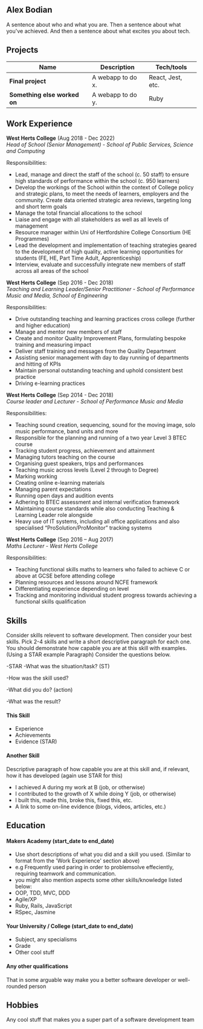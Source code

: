 ## Alex Bodian

A sentence about who and what you are. Then a sentence about what you've achieved. And then a sentence about what excites you about tech.

## Projects

| Name                         | Description       | Tech/tools        |
| ---------------------------- | ----------------- | ----------------- |
| **Final project**            | A webapp to do x. | React, Jest, etc. |
| **Something else worked on** | A webapp to do y. | Ruby              |

## Work Experience

**West Herts College** (Aug 2018 - Dec 2022)  
_Head of School (Senior Management) - School of Public Services, Science and Computing_

Responsibilities:
* Lead, manage and direct the staff of the school (c. 50 staff) to ensure high standards of performance within the school (c.
950 learners)
* Develop the workings of the School within the context of College policy and strategic plans, to meet the needs of learners,
employers and the community. Create data oriented strategic area reviews, targeting long and short term goals
* Manage the total financial allocations to the school
* Liaise and engage with all stakeholders as well as all levels of management
* Resource manager within Uni of Hertfordshire College Consortium (HE Programmes)
* Lead the development and implementation of teaching strategies geared to the development of high quality, active
learning opportunities for students (FE, HE, Part Time Adult, Apprenticeship)
* Interview, evaluate and successfully integrate new members of staff across all areas of the school

**West Herts College** (Sep 2016 - Dec 2018)  
_Teaching and Learning Leader/Senior Practitioner - School of Performance Music and Media, School of Engineering_

Responsibilities:
* Drive outstanding teaching and learning practices cross college (further and higher education)
* Manage and mentor new members of staff
* Create and monitor Quality Improvement Plans, formulating bespoke training and measuring impact
* Deliver staff training and messages from the Quality Department
* Assisting senior management with day to day running of departments and hitting of KPIs
* Maintain personal outstanding teaching and uphold consistent best practice
* Driving e-learning practices

**West Herts College** (Sep 2014 - Dec 2018)  
_Course leader and Lecturer - School of Performance Music and Media_

Responsibilities:
* Teaching sound creation, sequencing, sound for the moving image, solo music performance, band units and more
* Responsible for the planning and running of a two year Level 3 BTEC course
* Tracking student progress, achievement and attainment
* Managing tutors teaching on the course
* Organising guest speakers, trips and performances
* Teaching music across levels (Level 2 through to Degree)
* Marking working
* Creating online e-learning materials
* Managing parent expectations
* Running open days and audition events
* Adhering to BTEC assessment and internal verification framework
* Maintaining course standards while also conducting Teaching &amp; Learning Leader role alongside
* Heavy use of IT systems, including all office applications and also specialised “ProSolution/ProMonitor” tracking systems

**West Herts College** (Sep 2016 – Aug 2017)  
_Maths Lecturer - West Herts College_

Responsibilities:
* Teaching functional skills maths to learners who failed to achieve C or above at GCSE before attending college
* Planning resources and lessons around NCFE framework
* Differentiating experience depending on level
* Tracking and monitoring individual student progress towards achieving a functional skills qualification



## Skills

Consider skills relevent to software development. Then consider your best skills. Pick 2-4 skills and write a short descriptive paragraph for each one. You should demonstrate how capable you are at this skill with examples.
(Using a STAR example Paragraph) Consider the questions below.

-STAR
-What was the situation/task? (ST)

-How was the skill used?

-What did you do? (action)

-What was the result?


#### This Skill

- Experience
- Achievements
- Evidence (STAR)

#### Another Skill

Descriptive paragraph of how capable you are at this skill and, if relevant, how it has developed (again use STAR for this)

- I achieved A during my work at B (job, or otherwise)
- I contributed to the growth of X while doing Y (job, or otherwise)
- I built this, made this, broke this, fixed this, etc.
- A link to some on-line evidence (blogs, videos, articles, etc.)

## Education

#### Makers Academy (start_date to end_date)
- Use short descriptions of what you did and a skill you used. (Similar to format from the 'Work Experience' section above)
- e.g Frequently used paring in order to problemsolve effeciently, requiring teamwork and communication.
- you might also mention aspects some other skills/knowledge listed below: 
- OOP, TDD, MVC, DDD
- Agile/XP
- Ruby, Rails, JavaScript
- RSpec, Jasmine

#### Your University / College (start_date to end_date)

- Subject, any specialisms
- Grade
- Other cool stuff

#### Any other qualifications

That in some arguable way make you a better software developer or well-rounded person

## Hobbies

Any cool stuff that makes you a super part of a software development team
